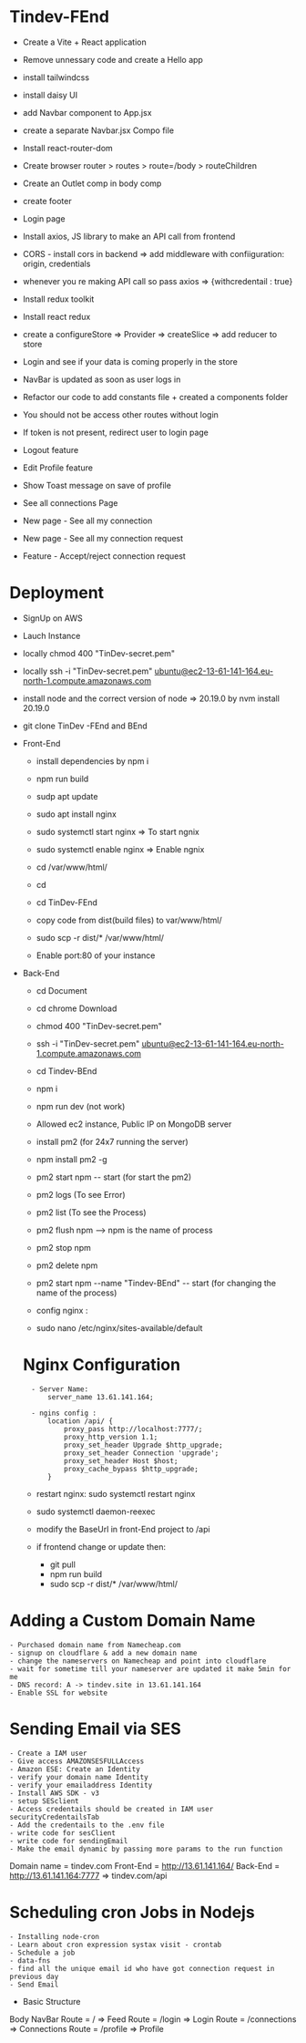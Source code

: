 # Tindev-FEnd

- Create a Vite + React application
- Remove unnessary code and create a Hello app
- install tailwindcss
- install daisy UI
- add Navbar component to App.jsx
- create a separate Navbar.jsx Compo file
- Install react-router-dom
- Create browser router > routes > route=/body > routeChildren
- Create an Outlet comp in body comp
- create footer

- Login page
- Install axios, JS library to make an API call from frontend
- CORS - install cors in backend => add middleware with confiiguration: origin, credentials
- whenever you re making API call so pass axios => {withcredentail : true}
- Install redux toolkit
- Install react redux
- create a configureStore => Provider => createSlice => add reducer to store
- Login and see if your data is coming properly in the store
- NavBar is updated as soon as user logs in
- Refactor our code to add constants file + created a components folder

- You should not be access other routes without login
- If token is not present, redirect user to login page
- Logout feature
- Edit Profile feature
- Show Toast message on save of profile

- See all connections Page
- New page - See all my connection
- New page - See all my connection request
- Feature - Accept/reject connection request

# Deployment

- SignUp on AWS
- Lauch Instance
- locally chmod 400 "TinDev-secret.pem"
- locally ssh -i "TinDev-secret.pem" ubuntu@ec2-13-61-141-164.eu-north-1.compute.amazonaws.com
- install node and the correct version of node => 20.19.0 by nvm install 20.19.0

- git clone TinDev -FEnd and BEnd

- Front-End
    - install dependencies by npm i 
    - npm run build
    - sudp apt update
    - sudo apt install nginx
    - sudo systemctl start nginx => To start ngnix
    - sudo systemctl enable nginx => Enable ngnix
    - cd /var/www/html/ 
    - cd
    - cd TinDev-FEnd
    - copy code from dist(build files) to var/www/html/

    - sudo scp -r dist/* /var/www/html/
    - Enable port:80 of your instance

- Back-End
    - cd Document 
    - cd chrome Download
    - chmod 400 "TinDev-secret.pem"
    - ssh -i "TinDev-secret.pem" ubuntu@ec2-13-61-141-164.eu-north-1.compute.amazonaws.com
    - cd Tindev-BEnd
    - npm i
    - npm run dev (not work)
    - Allowed ec2 instance, Public IP on MongoDB server
    - install pm2 (for 24x7 running the server)

    - npm install pm2 -g
    - pm2 start npm -- start (for start the pm2)
    - pm2 logs (To see Error)
    - pm2 list (To see the Process)
    - pm2 flush npm  --> npm is the name of process
    - pm2 stop npm
    - pm2 delete npm
    - pm2 start npm --name "Tindev-BEnd" -- start (for changing the name of the process)
    - config nginx :
    - sudo nano /etc/nginx/sites-available/default

    # Nginx Configuration

        - Server Name:
            server_name 13.61.141.164;

        - ngins config :
            location /api/ {
                proxy_pass http://localhost:7777/;
                proxy_http_version 1.1;
                proxy_set_header Upgrade $http_upgrade;
                proxy_set_header Connection 'upgrade';
                proxy_set_header Host $host;
                proxy_cache_bypass $http_upgrade;
            }

    - restart nginx: sudo systemctl restart nginx
    - sudo systemctl daemon-reexec
    - modify the BaseUrl in front-End project to /api

    - if frontend change or update then:
        - git pull
        - npm run build
        - sudo scp -r dist/* /var/www/html/


# Adding a Custom Domain Name

    - Purchased domain name from Namecheap.com
    - signup on cloudflare & add a new domain name
    - change the nameservers on Namecheap and point into cloudflare
    - wait for sometime till your nameserver are updated it make 5min for me
    - DNS record: A -> tindev.site in 13.61.141.164
    - Enable SSL for website

# Sending Email via SES

    - Create a IAM user
    - Give access AMAZONSESFULLAccess
    - Amazon ESE: Create an Identity
    - verify your domain name Identity
    - verify your emailaddress Identity
    - Install AWS SDK - v3 
    - setup SESclient
    - Access credentails should be created in IAM user securityCredentailsTab
    - Add the credentails to the .env file
    - write code for sesClient
    - write code for sendingEmail
    - Make the email dynamic by passing more params to the run function

Domain name = tindev.com
Front-End = http://13.61.141.164/
Back-End = http://13.61.141.164:7777 => tindev.com/api

# Scheduling cron Jobs in Nodejs

    - Installing node-cron
    - Learn about cron expression systax visit - crontab
    - Schedule a job
    - data-fns
    - find all the unique email id who have got connection request in previous day
    - Send Email

- Basic Structure

Body
NavBar
Route = / => Feed
Route = /login => Login
Route = /connections => Connections
Route = /profile => Profile
